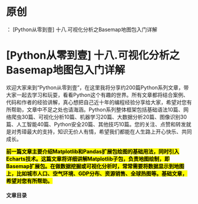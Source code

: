 # 原创
：  [Python从零到壹] 十八.可视化分析之Basemap地图包入门详解

# [Python从零到壹] 十八.可视化分析之Basemap地图包入门详解

欢迎大家来到“Python从零到壹”，在这里我将分享约200篇Python系列文章，带大家一起去学习和玩耍，看看Python这个有趣的世界。所有文章都将结合案例、代码和作者的经验讲解，真心想把自己近十年的编程经验分享给大家，希望对您有所帮助，文章中不足之处也请海涵。Python系列整体框架包括基础语法10篇、网络爬虫30篇、可视化分析10篇、机器学习20篇、大数据分析20篇、图像识别30篇、人工智能40篇、Python安全20篇、其他技巧10篇。您的关注、点赞和转发就是对秀璋最大的支持，知识无价人有情，希望我们都能在人生路上开心快乐、共同成长。

<mark>**前一篇文章主要介绍Matplotlib和Pandas扩展包绘图的基础用法，同时引入Echarts技术。这篇文章将详细讲解Matplotlib子包，负责地图绘制，即Basemap扩展包。在做数据挖掘或可视化分析时，常常需要将数据显示到地图上，比如城市人口、空气环境、GDP分布、资源销售、全球热图等。基础文章，希望对您有所帮助。**</mark>

#### 文章目录
